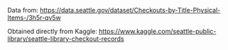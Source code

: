 Data from:
https://data.seattle.gov/dataset/Checkouts-by-Title-Physical-Items-/3h5r-qv5w

Obtained directly from Kaggle:
https://www.kaggle.com/seattle-public-library/seattle-library-checkout-records
